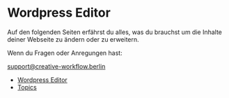 # Wordpress Editor

Auf den folgenden Seiten erfährst du alles, was du brauchst um die Inhalte deiner Webseite zu ändern oder zu erweitern.

Wenn du Fragen oder Anregungen hast:

[support@creative-workflow.berlin](mailto:support@creative-workflow.berlin)

  - [Wordpress Editor](./00_teaser.md) 
  - [Topics](./01_topics.md) 
